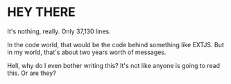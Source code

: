 # HEY THERE
It's nothing, really.  Only 37,130 lines. 

In the code world, that would be the code behind something like EXTJS. But in my world, that's about two years worth of messages.


Hell, why do I even bother writing this? It's not like anyone is going to read this.  Or are they?
